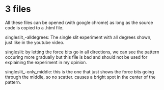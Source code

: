 # 3 files

All these files can be opened (with google chrome) as long as the source code is copied to a .html file. 

singleslit_-alldegrees: The single slit experiment with all degrees shown, just like in the youtube video.

singleslit: by letting the force bits go in all directions, we can see the pattern occuring more gradually
but this file is bad and should not be used for explaining the experiment in my opinion.

singleslit_-only_middle: this is the one that just shows the force bits going through the middle, so no
scatter. causes a bright spot in the center of the pattern. 
